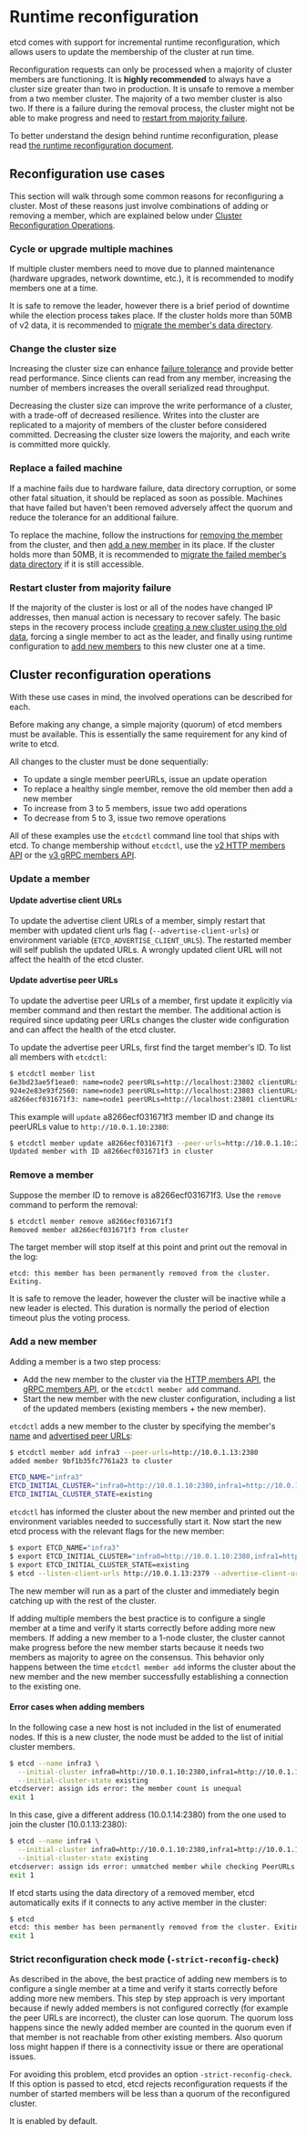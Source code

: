 # Runtime reconfiguration

etcd comes with support for incremental runtime reconfiguration, which allows users to update the membership of the cluster at run time.

Reconfiguration requests can only be processed when a majority of cluster members are functioning. It is **highly recommended** to always have a cluster size greater than two in production. It is unsafe to remove a member from a two member cluster. The majority of a two member cluster is also two. If there is a failure during the removal process, the cluster might not be able to make progress and need to [restart from majority failure][majority failure].

To better understand the design behind runtime reconfiguration, please read [the runtime reconfiguration document][runtime-reconf].

## Reconfiguration use cases

This section will walk through some common reasons for reconfiguring a cluster. Most of these reasons just involve combinations of adding or removing a member, which are explained below under [Cluster Reconfiguration Operations][cluster-reconf].

### Cycle or upgrade multiple machines

If multiple cluster members need to move due to planned maintenance (hardware upgrades, network downtime, etc.), it is recommended to modify members one at a time.

It is safe to remove the leader, however there is a brief period of downtime while the election process takes place. If the cluster holds more than 50MB of v2 data, it is recommended to [migrate the member's data directory][member migration].

### Change the cluster size

Increasing the cluster size can enhance [failure tolerance][fault tolerance table] and provide better read performance. Since clients can read from any member, increasing the number of members increases the overall serialized read throughput.

Decreasing the cluster size can improve the write performance of a cluster, with a trade-off of decreased resilience. Writes into the cluster are replicated to a majority of members of the cluster before considered committed. Decreasing the cluster size lowers the majority, and each write is committed more quickly.

### Replace a failed machine

If a machine fails due to hardware failure, data directory corruption, or some other fatal situation, it should be replaced as soon as possible. Machines that have failed but haven't been removed adversely affect the quorum and reduce the tolerance for an additional failure.

To replace the machine, follow the instructions for [removing the member][remove member] from the cluster, and then [add a new member][add member] in its place. If the cluster holds more than 50MB, it is recommended to [migrate the failed member's data directory][member migration] if it is still accessible.

### Restart cluster from majority failure

If the majority of the cluster is lost or all of the nodes have changed IP addresses, then manual action is necessary to recover safely. The basic steps in the recovery process include [creating a new cluster using the old data][disaster recovery], forcing a single member to act as the leader, and finally using runtime configuration to [add new members][add member] to this new cluster one at a time.

## Cluster reconfiguration operations

With these use cases in mind, the involved operations can be described for each.

Before making any change, a simple majority (quorum) of etcd members must be available. This is essentially the same requirement for any kind of write to etcd.

All changes to the cluster must be done sequentially:

* To update a single member peerURLs, issue an update operation
* To replace a healthy single member, remove the old member then add a new member
* To increase from 3 to 5 members, issue two add operations
* To decrease from 5 to 3, issue two remove operations

All of these examples use the `etcdctl` command line tool that ships with etcd. To change membership without `etcdctl`, use the [v2 HTTP members API][member-api] or the [v3 gRPC members API][member-api-grpc].

### Update a member

#### Update advertise client URLs

To update the advertise client URLs of a member, simply restart that member with updated client urls flag (`--advertise-client-urls`) or environment variable (`ETCD_ADVERTISE_CLIENT_URLS`). The restarted member will self publish the updated URLs. A wrongly updated client URL will not affect the health of the etcd cluster.

#### Update advertise peer URLs

To update the advertise peer URLs of a member, first update it explicitly via member command and then restart the member. The additional action is required since updating peer URLs changes the cluster wide configuration and can affect the health of the etcd cluster.

To update the advertise peer URLs, first find the target member's ID. To list all members with `etcdctl`:

```sh
$ etcdctl member list
6e3bd23ae5f1eae0: name=node2 peerURLs=http://localhost:23802 clientURLs=http://127.0.0.1:23792
924e2e83e93f2560: name=node3 peerURLs=http://localhost:23803 clientURLs=http://127.0.0.1:23793
a8266ecf031671f3: name=node1 peerURLs=http://localhost:23801 clientURLs=http://127.0.0.1:23791
```

This example will `update` a8266ecf031671f3 member ID and change its peerURLs value to `http://10.0.1.10:2380`:

```sh
$ etcdctl member update a8266ecf031671f3 --peer-urls=http://10.0.1.10:2380
Updated member with ID a8266ecf031671f3 in cluster
```

### Remove a member

Suppose the member ID to remove is a8266ecf031671f3. Use the `remove` command to perform the removal:

```sh
$ etcdctl member remove a8266ecf031671f3
Removed member a8266ecf031671f3 from cluster
```

The target member will stop itself at this point and print out the removal in the log:

```
etcd: this member has been permanently removed from the cluster. Exiting.
```

It is safe to remove the leader, however the cluster will be inactive while a new leader is elected. This duration is normally the period of election timeout plus the voting process.

### Add a new member

Adding a member is a two step process:

 * Add the new member to the cluster via the [HTTP members API][member-api], the [gRPC members API][member-api-grpc], or the `etcdctl member add` command.
 * Start the new member with the new cluster configuration, including a list of the updated members (existing members + the new member).

`etcdctl` adds a new member to the cluster by specifying the member's [name][conf-name] and [advertised peer URLs][conf-adv-peer]:

```sh
$ etcdctl member add infra3 --peer-urls=http://10.0.1.13:2380
added member 9bf1b35fc7761a23 to cluster

ETCD_NAME="infra3"
ETCD_INITIAL_CLUSTER="infra0=http://10.0.1.10:2380,infra1=http://10.0.1.11:2380,infra2=http://10.0.1.12:2380,infra3=http://10.0.1.13:2380"
ETCD_INITIAL_CLUSTER_STATE=existing
```

`etcdctl` has informed the cluster about the new member and printed out the environment variables needed to successfully start it. Now start the new etcd process with the relevant flags for the new member:

```sh
$ export ETCD_NAME="infra3"
$ export ETCD_INITIAL_CLUSTER="infra0=http://10.0.1.10:2380,infra1=http://10.0.1.11:2380,infra2=http://10.0.1.12:2380,infra3=http://10.0.1.13:2380"
$ export ETCD_INITIAL_CLUSTER_STATE=existing
$ etcd --listen-client-urls http://10.0.1.13:2379 --advertise-client-urls http://10.0.1.13:2379 --listen-peer-urls http://10.0.1.13:2380 --initial-advertise-peer-urls http://10.0.1.13:2380 --data-dir %data_dir%
```

The new member will run as a part of the cluster and immediately begin catching up with the rest of the cluster.

If adding multiple members the best practice is to configure a single member at a time and verify it starts correctly before adding more new members. If adding a new member to a 1-node cluster, the cluster cannot make progress before the new member starts because it needs two members as majority to agree on the consensus. This behavior only happens between the time `etcdctl member add` informs the cluster about the new member and the new member successfully establishing a connection to the existing one.

#### Error cases when adding members

In the following case a new host is not included in the list of enumerated nodes. If this is a new cluster, the node must be added to the list of initial cluster members.

```sh
$ etcd --name infra3 \
  --initial-cluster infra0=http://10.0.1.10:2380,infra1=http://10.0.1.11:2380,infra2=http://10.0.1.12:2380 \
  --initial-cluster-state existing
etcdserver: assign ids error: the member count is unequal
exit 1
```

In this case, give a different address (10.0.1.14:2380) from the one used to join the cluster (10.0.1.13:2380):

```sh
$ etcd --name infra4 \
  --initial-cluster infra0=http://10.0.1.10:2380,infra1=http://10.0.1.11:2380,infra2=http://10.0.1.12:2380,infra4=http://10.0.1.14:2380 \
  --initial-cluster-state existing
etcdserver: assign ids error: unmatched member while checking PeerURLs
exit 1
```

If etcd starts using the data directory of a removed member, etcd automatically exits if it connects to any active member in the cluster:

```sh
$ etcd
etcd: this member has been permanently removed from the cluster. Exiting.
exit 1
```

### Strict reconfiguration check mode (`-strict-reconfig-check`)

As described in the above, the best practice of adding new members is to configure a single member at a time and verify it starts correctly before adding more new members. This step by step approach is very important because if newly added members is not configured correctly (for example the peer URLs are incorrect), the cluster can lose quorum. The quorum loss happens since the newly added member are counted in the quorum even if that member is not reachable from other existing members. Also quorum loss might happen if there is a connectivity issue or there are operational issues.

For avoiding this problem, etcd provides an option `-strict-reconfig-check`. If this option is passed to etcd, etcd rejects reconfiguration requests if the number of started members will be less than a quorum of the reconfigured cluster.

It is enabled by default.

[add member]: #add-a-new-member
[cluster-reconf]: #cluster-reconfiguration-operations
[conf-adv-peer]: configuration.md#-initial-advertise-peer-urls
[conf-name]: configuration.md#-name
[disaster recovery]: recovery.md
[fault tolerance table]: ../v2/admin_guide.md#fault-tolerance-table
[majority failure]: #restart-cluster-from-majority-failure
[member-api]: ../v2/members_api.md
[member-api-grpc]: ../dev-guide/api_reference_v3.md#service-cluster-etcdserveretcdserverpbrpcproto
[member migration]: ../v2/admin_guide.md#member-migration
[remove member]: #remove-a-member
[runtime-reconf]: runtime-reconf-design.md
